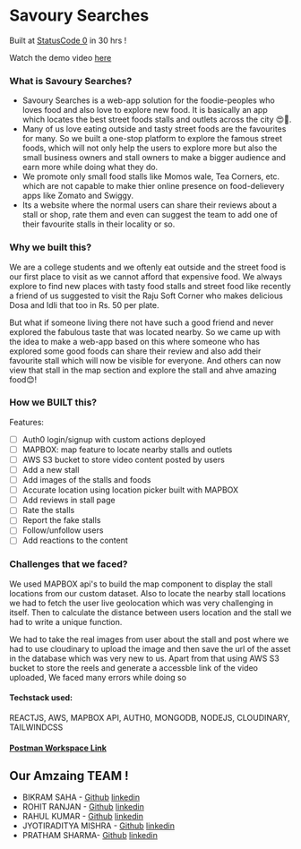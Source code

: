 


# Savoury Searches

Built at [StatusCode 0](https://hackathon.iiitkalyani.ac.in/#)  in 30 hrs !

Watch the demo video [here](https://www.youtube.com/watch?v=REpp8VCX1NE) 


### What is Savoury Searches?
- Savoury Searches is a web-app solution for the foodie-peoples who loves food and also love to explore new food. It is basically an app which locates the best street foods stalls and outlets across the city 😍🙌.
- Many of us love eating outside and tasty street foods are the favourites for many. So we built a one-stop platform to explore the famous street foods, which will not only help the users to explore more but also the small business owners and stall owners to make a bigger audience and earn more while doing what they do.
- We promote only small food stalls like Momos wale, Tea Corners, etc. which are not capable to make thier online presence on food-delievery apps like Zomato and Swiggy. 
- Its a website where the normal users can share their reviews about a stall or shop, rate them and even can suggest the team to add one of their favourite stalls in their locality or so.



### Why we built this?
We are a college students and we oftenly eat outside and the street food is our first place to visit as we cannot afford that expensive food. We always explore to find new places with tasty food stalls and street food like recently a friend of us suggested to visit the Raju Soft Corner who makes delicious Dosa and Idli that too in Rs. 50 per plate. 

But what if someone living there not have such a good friend and never explored the fabulous taste that was located nearby. So we came up with the idea to make a web-app based on this where someone who has explored some good foods can share their review and also add their favourite stall which will now be visible for everyone. And others can now view that stall in the map section and explore the stall and ahve amazing food😊!

### How we BUILT this?
Features:
- [ ] Auth0 login/signup with custom actions deployed 
- [ ] MAPBOX: map feature to locate nearby stalls and outlets
- [ ] AWS S3 bucket to store video content posted by users
- [ ] Add a new stall 
- [ ] Add images of the stalls and foods 
- [ ] Accurate location using location picker built with MAPBOX 
- [ ] Add reviews in stall page
- [ ] Rate the stalls 
- [ ] Report the fake stalls
- [ ] Follow/unfollow users
- [ ] Add reactions to the content

### Challenges that we faced?
We used MAPBOX api's to build the map component to display the stall locations from our custom dataset. Also to locate the nearby stall locations we had to fetch the user live geolocation which was very challenging in itself. Then to calculate the distance between users location and the stall we had to write a unique function.

We had to take the real images from user about the stall and post where we had to use cloudinary to upload the image and then save the url of the asset in the database which was very new to us. Apart from that using AWS S3 bucket to store the reels and generate a accessble link of the video uploaded, We faced many errors while doing so 


  

#### Techstack used: 
<p > REACTJS, AWS, MAPBOX API, AUTH0, MONGODB, NODEJS, CLOUDINARY, TAILWINDCSS </p>
 
#### [Postman Workspace Link](https://www.postman.com/dev-lovers/workspace/savoury-searches/overview) 


##  Our Amzaing TEAM !
* BIKRAM SAHA - [Github](https://github.com/BIKRAM-SAHA) [linkedin](https://www.linkedin.com/in/bikram-saha-4b3b731bb/)
* ROHIT RANJAN - [Github](https://github.com/rohitranjan-2702) [linkedin](https://www.linkedin.com/in/rohit-ranjan-singh-6133901b6/)
* RAHUL KUMAR - [Github](https://github.com/RAHUL14KUMAR) [linkedin](https://www.linkedin.com/in/rahul-kumar-216872227/)
* JYOTIRADITYA MISHRA - [Github](https://github.com/jradityamishra) [linkedin](https://www.linkedin.com/in/jyotiraditya-mishra-090047204/)
* PRATHAM SHARMA- [Github](https://github.com/pratham4434) [linkedin](https://www.linkedin.com/in/jyotiraditya-mishra-090047204/)



